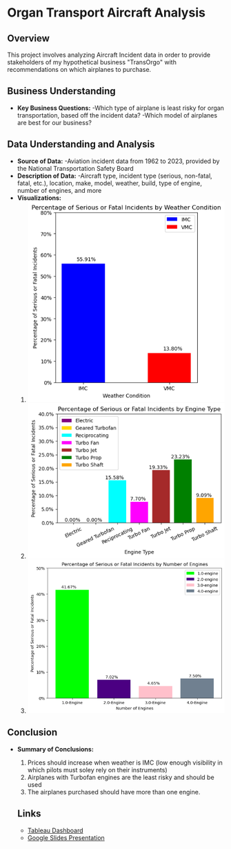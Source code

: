 # Organ Transport Aircraft Analysis

## Overview
This project involves analyzing Aircraft Incident data in order to provide stakeholders of my hypothetical business "TransOrgo" with recommendations on which airplanes to purchase.

## Business Understanding
- **Key Business Questions:**
    -Which type of airplane is least risky for organ transportation, based off the incident data?
    -Which model of airplanes are best for our business?

## Data Understanding and Analysis
- **Source of Data:** 
    -Aviation incident data from 1962 to 2023, provided by the National Transportation Safety Board
- **Description of Data:**
    -Aircraft type, incident type (serious, non-fatal, fatal, etc.), location, make, model, weather, build, type of engine, number of engines, and more
- **Visualizations:**
    1. ![Weather Condition vs. Injury Severity](visuals/WeatherConditionVisual.png)
    2. ![Engine Type vs. Injury Severity](visuals/EngineType.png)
    3. ![Number of Engines vs. Injury Severity](visuals/NumOfEngines.png)

## Conclusion
- **Summary of Conclusions:**
    1. Prices should increase when weather is IMC (low enough visibility in which pilots must soley rely on their instruments)
    2. Airplanes with Turbofan engines are the least risky and should be used
    3. The airplanes purchased should have more than one engine.
 
  ## Links
  - [Tableau Dashboard](https://public.tableau.com/views/Aviation_Phase1_Project_EvanCallaghan/AviationDashboard?:language=en-US&publish=yes&:sid=&:display_count=n&:origin=viz_share_link)
  -  [Google Slides Presentation](https://docs.google.com/presentation/d/1HxlYW66B83pxPG3o0Ia-qink-9bcmr34VuP13UzF6bc/edit?usp=sharing)
  
